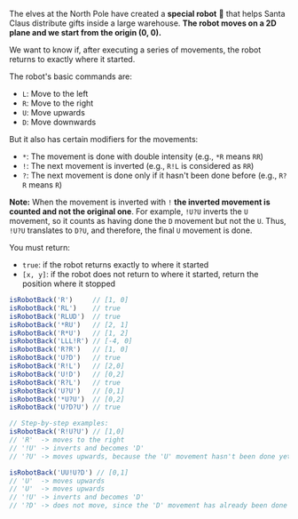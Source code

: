 The elves at the North Pole have created a **special robot** 🤖 that helps Santa Claus distribute gifts inside a large warehouse. **The robot moves on a 2D plane and we start from the origin (0, 0).**

We want to know if, after executing a series of movements, the robot returns to exactly where it started.

The robot's basic commands are:

* `L`: Move to the left
* `R`: Move to the right
* `U`: Move upwards
* `D`: Move downwards

But it also has certain modifiers for the movements:

* `*`: The movement is done with double intensity (e.g., `*R` means `RR`)
* `!`: The next movement is inverted (e.g., `R!L` is considered as `RR`)
* `?`: The next movement is done only if it hasn't been done before (e.g., `R?R` means `R`)

**Note:** When the movement is inverted with `!` **the inverted movement is counted and not the original one**. For example, `!U?U` inverts the `U` movement, so it counts as having done the `D` movement but not the `U`. Thus, `!U?U` translates to `D?U`, and therefore, the final `U` movement is done.

You must return:

* `true`: if the robot returns exactly to where it started
* `[x, y]`: if the robot does not return to where it started, return the position where it stopped

```javascript
isRobotBack('R')     // [1, 0]
isRobotBack('RL')    // true
isRobotBack('RLUD')  // true
isRobotBack('*RU')   // [2, 1]
isRobotBack('R*U')   // [1, 2]
isRobotBack('LLL!R') // [-4, 0]
isRobotBack('R?R')   // [1, 0]
isRobotBack('U?D')   // true
isRobotBack('R!L')   // [2,0]
isRobotBack('U!D')   // [0,2]
isRobotBack('R?L')   // true
isRobotBack('U?U')   // [0,1]
isRobotBack('*U?U')  // [0,2]
isRobotBack('U?D?U') // true

// Step-by-step examples:
isRobotBack('R!U?U') // [1,0]
// 'R'  -> moves to the right 
// '!U' -> inverts and becomes 'D'
// '?U' -> moves upwards, because the 'U' movement hasn't been done yet

isRobotBack('UU!U?D') // [0,1]
// 'U'  -> moves upwards
// 'U'  -> moves upwards
// '!U' -> inverts and becomes 'D'
// '?D' -> does not move, since the 'D' movement has already been done
```